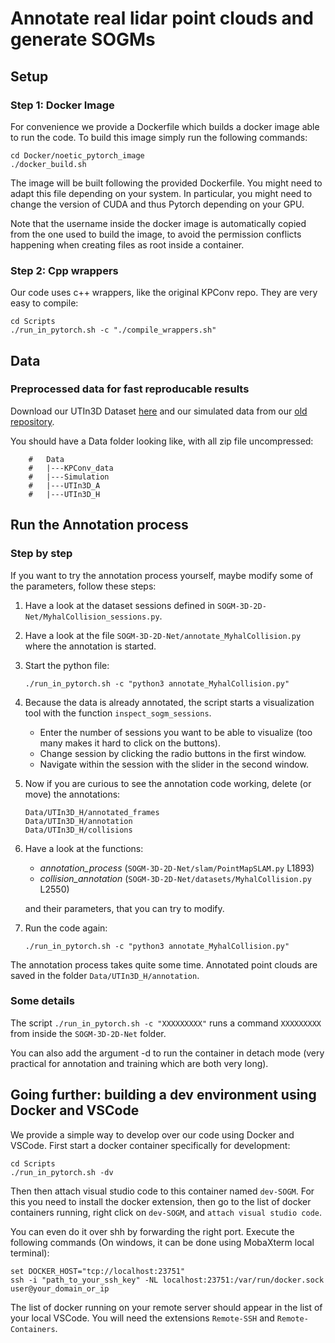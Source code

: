 
# Annotate real lidar point clouds and generate SOGMs

## Setup 

### Step 1: Docker Image

For convenience we provide a Dockerfile which builds a docker image able to run the code. To build this image simply run the following commands:

```
cd Docker/noetic_pytorch_image
./docker_build.sh
```

The image will be built following the provided Dockerfile. You might need to adapt this file depending on your system. In particular, you might need to change the version of CUDA and thus Pytorch depending on your GPU.

Note that the username inside the docker image is automatically copied from the one used to build the image, to avoid the permission conflicts happening when creating files as root inside a container.


### Step 2: Cpp wrappers 

Our code uses c++ wrappers, like the original KPConv repo. They are very easy to compile:

```
cd Scripts
./run_in_pytorch.sh -c "./compile_wrappers.sh"
```

## Data

### Preprocessed data for fast reproducable results

Download our UTIn3D Dataset [here](https://github.com/utiasASRL/UTIn3D) and our simulated data from our [old repository](https://github.com/utiasASRL/Deep-Collison-Checker).

You should have a Data folder looking like, with all zip file uncompressed:

```
    #   Data
    #   |---KPConv_data
    #   |---Simulation
    #   |---UTIn3D_A
    #   |---UTIn3D_H
```

## Run the Annotation process

### Step by step

If you want to try the annotation process yourself, maybe modify some of the parameters, follow these steps:

1) Have a look at the dataset sessions defined in `SOGM-3D-2D-Net/MyhalCollision_sessions.py`.
2) Have a look at the file `SOGM-3D-2D-Net/annotate_MyhalCollision.py` where the annotation is started.
3) Start the python file:
   ```
   ./run_in_pytorch.sh -c "python3 annotate_MyhalCollision.py"
   ```
4) Because the data is already annotated, the script starts a visualization tool with the function `inspect_sogm_sessions`.
    - Enter the number of sessions you want to be able to visualize (too many makes it hard to click on the buttons).
    - Change session by clicking the radio buttons in the first window.
    - Navigate within the session with the slider in the second window.
5) Now if you are curious to see the annotation code working, delete (or move) the annotations:
    ```
    Data/UTIn3D_H/annotated_frames
    Data/UTIn3D_H/annotation
    Data/UTIn3D_H/collisions
    ```
6) Have a look at the functions:
    - *annotation_process* (`SOGM-3D-2D-Net/slam/PointMapSLAM.py` L1893) 
    - *collision_annotation* (`SOGM-3D-2D-Net/datasets/MyhalCollision.py` L2550) 

    and their parameters, that you can try to modify.
7) Run the code again:
   ```
   ./run_in_pytorch.sh -c "python3 annotate_MyhalCollision.py"
   ```
The annotation process takes quite some time. Annotated point clouds are saved in the folder `Data/UTIn3D_H/annotation`.

### Some details

The script `./run_in_pytorch.sh -c "XXXXXXXXX"` runs a command `XXXXXXXXX` from inside the `SOGM-3D-2D-Net` folder.

You can also add the argument -d to run the container in detach mode (very practical for annotation and training which are both very long).


## Going further: building a dev environment using Docker and VSCode

We provide a simple way to develop over our code using Docker and VSCode. First start a docker container specifically for development:

```
cd Scripts
./run_in_pytorch.sh -dv
```

Then then attach visual studio code to this container named `dev-SOGM`. For this you need to install the docker extension, then go to the list of docker containers running, right click on `dev-SOGM`, and `attach visual studio code`.

You can even do it over shh by forwarding the right port. Execute the following commands (On windows, it can be done using MobaXterm local terminal):

```
set DOCKER_HOST="tcp://localhost:23751"
ssh -i "path_to_your_ssh_key" -NL localhost:23751:/var/run/docker.sock  user@your_domain_or_ip
```

The list of docker running on your remote server should appear in the list of your local VSCode. You will need the extensions `Remote-SSH` and `Remote-Containers`.

